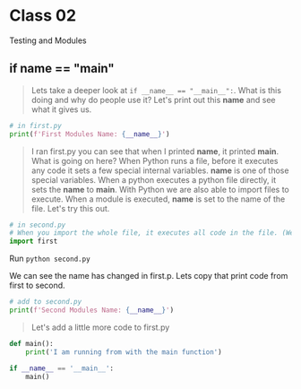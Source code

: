 # Class 02

Testing and Modules

## if __name__ == "__main__"

> Lets take a deeper look at `if __name__ == "__main__":`. What is this doing and why do people use it? Let's print out this __name__ and see what it gives us.

```python
# in first.py
print(f'First Modules Name: {__name__}')
```

> I ran first.py you can see that when I printed __name__, it printed __main__. What is going on here? When Python runs a file, before it executes any code it sets a few special internal variables. __name__ is one of those special variables. When a python executes a python file directly, it sets the __name__ to __main__. With Python we are also able to import files to execute. When a module is executed, __name__ is set to the name of the file. Let's try this out.

```python
# in second.py
# When you import the whole file, it executes all code in the file. (Well mostly)
import first
```

Run `python second.py`

We can see the name has changed in first.p. Lets copy that print code from first to second.

```python
# add to second.py
print(f'Second Modules Name: {__name__}')
```

> Let's add a little more code to first.py

```python
def main():
    print('I am running from with the main function')

if __name__ == '__main__':
    main()
```
